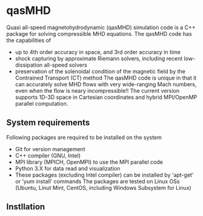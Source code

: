 # qasMHD
Quasi all-speed magnetohydrodynamic (qasMHD) simulation code is a C++ package for solving compressible MHD equations.
The qasMHD code has the capabilities of
- up to 4th order accuracy in space, and 3rd order accuracy in time
- shock capturing by approximate Riemann solvers, including recent low-dissipation all-speed solvers
- preservation of the solenoidal condition of the magnetic field by the Contrained Transport (CT) method 
The qasMHD code is unique in that it can accurately solve MHD flows with very wide-ranging Mach numbers, even when the flow is neary incompressible!!
The current version supports 1D-3D space in Cartesian coordinates and hybrid MPI/OpenMP parallel computation.

## System requirements
Following packages are required to be installed on the system
- Git for version management
- C++ compiler (GNU, Intel)
- MPI library (MPICH, OpenMPI) to use the MPI parallel code
- Python 3.X for data read and visualization
- These packages (excluding Intel compiler) can be installed by 'apt-get' or 'yum install' commands
The packages are tested on Linux OSs (Ubuntu, Linut Mint, CentOS, including Windows Subsystem for Linux)

## Instllation

